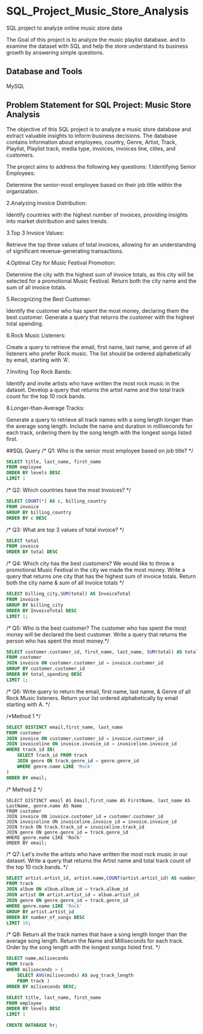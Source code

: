 # SQL_Project_Music_Store_Analysis

SQL project to analyze online music store data

The Goal of this project is to analyze the music playlist database. and to examine the dataset with SQL and help the store understand its business growth by answering simple questions.

## Database and Tools
MySQL

## Problem Statement for SQL Project: Music Store Analysis
The objective of this SQL project is to analyze a music store database and extract valuable insights to inform business decisions. 
The database contains information about employees, country, Genre, Artist, Track, Playlist, Playlist track, media type, invoices, invoices line, cities, and customers.

The project aims to address the following key questions:
1.Identifying Senior Employees:

Determine the senior-most employee based on their job title within the organization.

2.Analyzing Invoice Distribution:

Identify countries with the highest number of invoices, providing insights into market distribution and sales trends.

3.Top 3 Invoice Values:

Retrieve the top three values of total invoices, allowing for an understanding of significant revenue-generating transactions.

4.Optimal City for Music Festival Promotion:

Determine the city with the highest sum of invoice totals, as this city will be selected for a promotional Music Festival. Return both the city name and the sum of all invoice totals.

5.Recognizing the Best Customer:

Identify the customer who has spent the most money, declaring them the best customer. Generate a query that returns the customer with the highest total spending.

6.Rock Music Listeners:

Create a query to retrieve the email, first name, last name, and genre of all listeners who prefer Rock music. The list should be ordered alphabetically by email, starting with 'A'.

7.Inviting Top Rock Bands:

Identify and invite artists who have written the most rock music in the dataset. Develop a query that returns the artist name and the total track count for the top 10 rock bands.

8.Longer-than-Average Tracks:

Generate a query to retrieve all track names with a song length longer than the average song length. Include the name and duration in milliseconds for each track, ordering them by the song length with the longest songs listed first.


##SQL Query
/* Q1: Who is the senior most employee based on job title? */

```SQL
SELECT title, last_name, first_name 
FROM employee
ORDER BY levels DESC
LIMIT 1
```

/* Q2: Which countries have the most Invoices? */

```SQL
SELECT COUNT(*) AS c, billing_country 
FROM invoice
GROUP BY billing_country
ORDER BY c DESC
```

/* Q3: What are top 3 values of total invoice? */
```SQL
SELECT total 
FROM invoice
ORDER BY total DESC
```

/* Q4: Which city has the best customers? We would like to throw a promotional Music Festival in the city we made the most money. 
Write a query that returns one city that has the highest sum of invoice totals. 
Return both the city name & sum of all invoice totals */

```SQL
SELECT billing_city,SUM(total) AS InvoiceTotal
FROM invoice
GROUP BY billing_city
ORDER BY InvoiceTotal DESC
LIMIT 1;
```

/* Q5: Who is the best customer? The customer who has spent the most money will be declared the best customer. 
Write a query that returns the person who has spent the most money.*/

```SQL
SELECT customer.customer_id, first_name, last_name, SUM(total) AS total_spending
FROM customer
JOIN invoice ON customer.customer_id = invoice.customer_id
GROUP BY customer.customer_id
ORDER BY total_spending DESC
LIMIT 1;
```

/* Q6: Write query to return the email, first name, last name, & Genre of all Rock Music listeners. 
Return your list ordered alphabetically by email starting with A. */

/*Method 1 */

```SQL
SELECT DISTINCT email,first_name, last_name
FROM customer
JOIN invoice ON customer.customer_id = invoice.customer_id
JOIN invoiceline ON invoice.invoice_id = invoiceline.invoice_id
WHERE track_id IN(
	SELECT track_id FROM track
	JOIN genre ON track.genre_id = genre.genre_id
	WHERE genre.name LIKE 'Rock'
)
ORDER BY email;
```

/* Method 2 */

```
SELECT DISTINCT email AS Email,first_name AS FirstName, last_name AS LastName, genre.name AS Name
FROM customer
JOIN invoice ON invoice.customer_id = customer.customer_id
JOIN invoiceline ON invoiceline.invoice_id = invoice.invoice_id
JOIN track ON track.track_id = invoiceline.track_id
JOIN genre ON genre.genre_id = track.genre_id
WHERE genre.name LIKE 'Rock'
ORDER BY email;
```

/* Q7: Let's invite the artists who have written the most rock music in our dataset. 
Write a query that returns the Artist name and total track count of the top 10 rock bands. */

```SQL
SELECT artist.artist_id, artist.name,COUNT(artist.artist_id) AS number_of_songs
FROM track
JOIN album ON album.album_id = track.album_id
JOIN artist ON artist.artist_id = album.artist_id
JOIN genre ON genre.genre_id = track.genre_id
WHERE genre.name LIKE 'Rock'
GROUP BY artist.artist_id
ORDER BY number_of_songs DESC
LIMIT 10;
```

/* Q8: Return all the track names that have a song length longer than the average song length. 
Return the Name and Milliseconds for each track. Order by the song length with the longest songs listed first. */
```SQL
SELECT name,miliseconds
FROM track
WHERE miliseconds > (
	SELECT AVG(miliseconds) AS avg_track_length
	FROM track )
ORDER BY miliseconds DESC;

SELECT title, last_name, first_name 
FROM employee
ORDER BY levels DESC
LIMIT 1
```


``` SQL
CREATE DATABASE hr;
```
